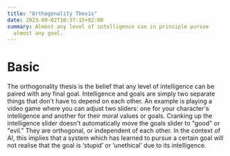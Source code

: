 ```yaml
---
title: "Orthogonality Thesis"
date: 2023-09-02T10:37:15+02:00
summary: Almost any level of intelligence can in principle pursue
  almost any goal.
---
```


# Basic

The orthogonality thesis is the belief that any level of intelligence can be 
paired with any final goal. Intelligence and goals are simply two separate things 
that don't have to depend on each other. An example is playing a video game where 
you can adjust two sliders: one for your character's intelligence and another 
for their moral values or goals. Cranking up the intelligence slider doesn't 
automatically move the goals slider to "good" or "evil." They are orthogonal, 
or independent of each other. In the context of AI, this implies that a system 
which has learned to pursue a certain goal will not realise that the goal is 
‘stupid’ or ‘unethical’ due to its intelligence. 